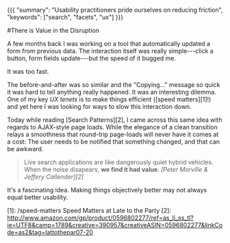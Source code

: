 {{{
  "summary": "Usability practitioners pride ourselves on reducing friction",
  "keywords": ["search", "facets", "ux"]
}}}

#There is Value in the Disruption

A few months back I was working on a tool that automatically updated a form from previous data. The interaction itself was really simple---click a button, form fields update---but the speed of it bugged me. 

It was too fast. 

The before-and-after was so similar and the "Copying..." message so quick it was hard to tell anything really happened. It was an interesting dilemma. One of my key *UX tenets* is to make things efficient ([speed matters][1]!) and yet here I was looking for ways to slow this interaction down.

Today while reading [Search Patterns][2], I came across this same idea with regards to AJAX-style page loads. While the elegance of a clean transition relays a smoothness that round-trip page-loads will never have it comes at a cost: The user needs to be notified that something changed, and that can be awkward.

> Live search applications are like dangerously quiet hybrid vehicles. 
> When the noise disapears, **we find it had value**.
> <cite>[Peter Morville & Jeffery Callender][2]</cite>

It's a fascinating idea. Making things objectively better may not always equal better usability.

[1]: /speed-matters Speed Matters at Late to the Party
[2]: http://www.amazon.com/gp/product/0596802277/ref=as_li_ss_tl?ie=UTF8&camp=1789&creative=390957&creativeASIN=0596802277&linkCode=as2&tag=lattothepar07-20
